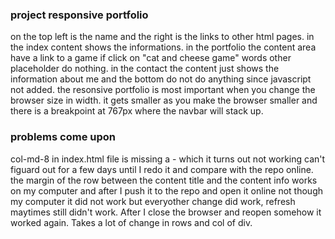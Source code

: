 ### project responsive portfolio

on the top left is the name and the right is the links to other html pages.
in the index content shows the informations.
in the portfolio the content area have a link to a game if click on "cat and cheese game" words other placeholder do nothing.
in the contact the content just shows the information about me and the bottom do not do anything since javascript not added.
the resonsive portfolio is most important when you change the browser size in width. it gets smaller as you make the browser smaller and there is a breakpoint at 767px where the navbar will stack up.


### problems come upon
col-md-8 in index.html file is missing a - which it turns out not working can't figuard out for a few days until I redo it and compare with the repo online.
the margin of the row between the content title and the content info works on my computer and after I push it to the repo and open it online not though my computer it did not work but everyother change did work, refresh maytimes still didn't work. After I close the browser and reopen somehow it worked again.
Takes a lot of change in rows and col of div.
